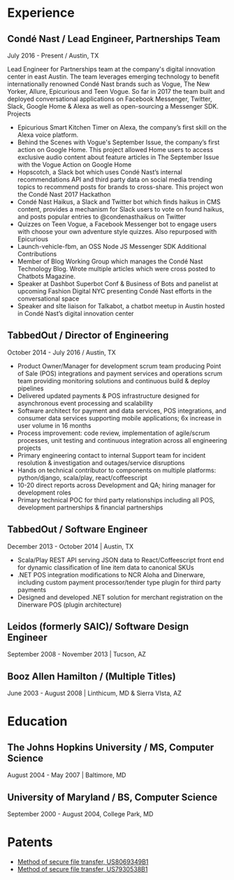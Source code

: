 # Experience

Condé Nast / Lead Engineer, Partnerships Team
-----
July 2016 - Present / Austin, TX

Lead Engineer for Partnerships team at the company's digital innovation center in east
Austin. The team leverages emerging technology to benefit internationally renowned
Condé Nast brands such as Vogue, The New Yorker, Allure, Epicurious and Teen Vogue.
So far in 2017 the team built and deployed conversational applications on Facebook
Messenger, Twitter, Slack, Google Home & Alexa as well as open-sourcing a Messenger
SDK.
Projects

* Epicurious Smart Kitchen Timer on Alexa, the company’s first skill on the Alexa
voice platform.
* Behind the Scenes with Vogue's September Issue, the company’s first action on
Google Home. This project allowed Home users to access exclusive audio
content about feature articles in The September Issue with the Vogue Action
on Google Home
* Hopscotch, a Slack bot which uses Condé Nast’s internal recommendations API
and third party data on social media trending topics to recommend posts for
brands to cross-share. This project won the Condé Nast 2017 Hackathon
* Condé Nast Haikus, a Slack and Twitter bot which finds haikus in CMS content,
provides a mechanism for Slack users to vote on found haikus, and posts
popular entries to @condenasthaikus on Twitter
* Quizzes on Teen Vogue, a Facebook Messenger bot to engage users with choose
your own adventure style quizzes. Also repurposed with Epicurious
* Launch-vehicle-fbm, an OSS Node JS Messenger SDK
Additional Contributions
* Member of Blog Working Group which manages the Condé Nast
Technology Blog. Wrote multiple articles which were cross posted to Chatbots
Magazine.
* Speaker at Dashbot Superbot Conf & Business of Bots and panelist at
upcoming Fashion Digital NYC presenting Condé Nast efforts in the
conversational space
* Speaker and sIte liaison for Talkabot, a chatbot meetup in Austin hosted in
Condé Nast’s digital innovation center

TabbedOut / Director of Engineering
-----
October 2014 - July 2016 / Austin, TX

* Product Owner/Manager for development scrum team producing Point of Sale (POS) integrations and payment services and operations scrum team providing monitoring solutions and continuous build & deploy pipelines
* Delivered updated payments & POS infrastructure designed for asynchronous event processing and scalability
* Software architect for payment and data services, POS integrations, and consumer data services supporting mobile applications; 6x increase in user volume in 16 months
* Process improvement: code review, implementation of agile/scrum processes, unit testing and continuous integration across all engineering projects
* Primary engineering contact to internal Support team for incident resolution & investigation and outages/service disruptions
* Hands on technical contributor to components on multiple platforms: python/django, scala/play, react/coffeescript
* 10-20 direct reports across Development and QA; hiring manager for development roles
* Primary technical POC for third party relationships including all POS, development partnerships & financial partnerships


TabbedOut / Software Engineer
-----
December 2013 - October 2014 | Austin, TX

* Scala/Play REST API serving JSON data to React/Coffeescript front end for dynamic classification of line item data to canonical SKUs
* .NET POS integration modifications to NCR Aloha and Dinerware, including custom payment processor/tender type plugin for third party payments
* Designed and developed .NET solution for merchant registration on the Dinerware POS (plugin architecture)

Leidos (formerly SAIC)/ Software Design Engineer
-----
September 2008 - November 2013 | Tucson, AZ

Booz Allen Hamilton / (Multiple Titles)
-----
June 2003 - August 2008 | Linthicum, MD & Sierra VIsta, AZ

# Education

The Johns Hopkins University / MS, Computer Science
-----
August 2004 - May 2007 | Baltimore, MD

University of Maryland / BS, Computer Science
-----
September 2000 - August 2004, College Park, MD

# Patents

* [Method of secure file transfer, US8069349B1](https://patents.google.com/patent/US8069349B1/en)
* [Method of secure file transfer, US7930538B1](https://patents.google.com/patent/US7930538B1/en)
